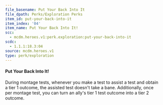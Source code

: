 ```yaml
---
file_basename: Put Your Back Into It
file_dpath: Perks/Exploration Perks
item_id: put-your-back-into-it
item_index: '04'
item_name: Put Your Back Into It!
scc:
  - mcdm.heroes.v1:perk.exploration:put-your-back-into-it
scdc:
  - 1.1.1:18.3:04
source: mcdm.heroes.v1
type: perk/exploration
---
```


#### Put Your Back Into It!

During montage tests, whenever you make a test to assist a test and obtain a tier 1 outcome, the assisted test doesn't take a bane. Additionally, once per montage test, you can turn an ally's tier 1 test outcome into a tier 2 outcome.
